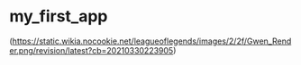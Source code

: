# my_first_app
(https://static.wikia.nocookie.net/leagueoflegends/images/2/2f/Gwen_Render.png/revision/latest?cb=20210330223905)
